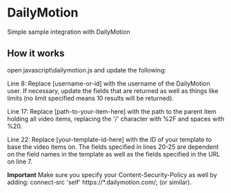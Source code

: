 # DailyMotion
Simple sample integration with DailyMotion

## How it works
open javascript\dailymotion.js and update the following:

Line 8: Replace [username-or-id] with the username of the DailyMotion user. If necessary, update the fields that are returned as well as things like limits (no limit specified means 10 results will be returned).

Line 17: Replace [path-to-your-item-here] with the path to the parent item holding all video items, replacing the '/' character with %2F and spaces with %20. 

Line 22: Replace [your-template-id-here] with the ID of your template to base the video items on. The fields specified in lines 20-25 are dependent on the field names in the template as well as the fields specified in the URL on line 7.

**Important** 
Make sure you specify your Content-Security-Policy as well by adding: 
connect-src 'self' https://*.dailymotion.com/;
(or similar). 
